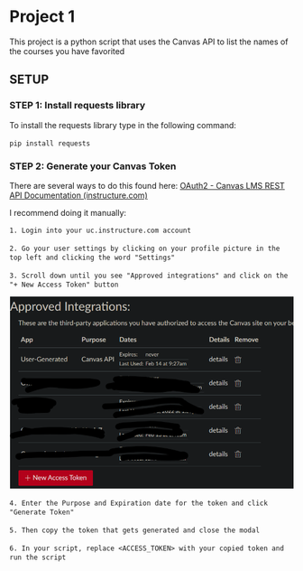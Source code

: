 # Project 1

This project is a python script that uses the Canvas API to list the names of the courses you have favorited

## SETUP

### STEP 1: Install requests library

To install the requests library type in the following command:

`pip install requests`

### STEP 2: Generate your Canvas Token

There are several ways to do this found here: [OAuth2 - Canvas LMS REST API Documentation (instructure.com)](https://canvas.instructure.com/doc/api/file.oauth.html#oauth2-flow-0)

I recommend doing it manually:

    1. Login into your uc.instructure.com account

    2. Go your user settings by clicking on your profile picture in the top left and clicking the word "Settings"

    3. Scroll down until you see "Approved integrations" and click on the "+ New Access Token" button

![1676385148623](image/README/1676385148623.png)

    4. Enter the Purpose and Expiration date for the token and click "Generate Token"

    5. Then copy the token that gets generated and close the modal

    6. In your script, replace <ACCESS_TOKEN> with your copied token and run the script
